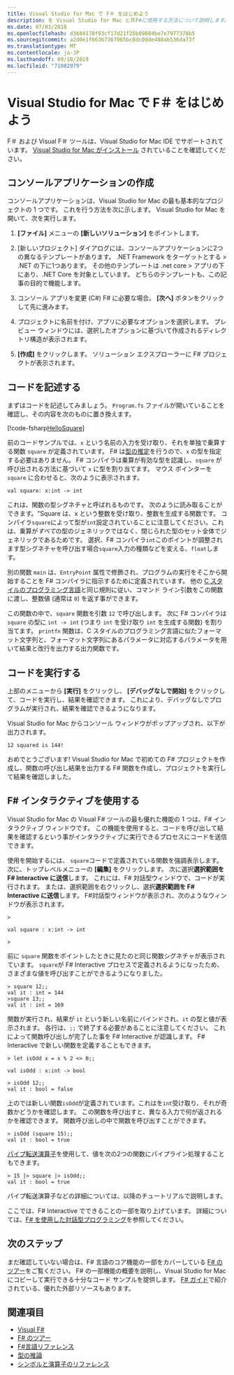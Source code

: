 ```yaml
---
title: Visual Studio for Mac で F＃ をはじめよう
description: を Visual Studio for Mac と共F#に使用する方法について説明します。
ms.date: 07/03/2018
ms.openlocfilehash: d3604178f93cf17d21f25b09084be7e7977378b5
ms.sourcegitcommit: a2d0e1f66367367065bc8dc0dde488ab536da73f
ms.translationtype: MT
ms.contentlocale: ja-JP
ms.lasthandoff: 09/18/2019
ms.locfileid: "71082979"
---
```

# <a name="get-started-with-f-in-visual-studio-for-mac"></a>Visual Studio for Mac で F＃ をはじめよう

F＃ および Visual F＃ ツールは、Visual Studio for Mac IDE でサポートされています。 [Visual Studio for Mac がインストール](install-fsharp.md#install-f-with-visual-studio-for-mac) されていることを確認してください。

## <a name="creating-a-console-application"></a>コンソールアプリケーションの作成

コンソールアプリケーションは、Visual Studio for Mac の最も基本的なプロジェクトの 1 つです。  これを行う方法を次に示します。  Visual Studio for Mac を開いて、次を実行します。

1. **[ファイル]** メニューの **[新しいソリューション]** をポイントします。

2. [新しいプロジェクト] ダイアログには、コンソールアプリケーションに2つの異なるテンプレートがあります。  .NET Framework をターゲットとする > .NET の下に1つあります。  その他のテンプレートは .net core > アプリの下にあり、.NET Core を対象としています。  どちらのテンプレートも、この記事の目的で機能します。

3. コンソール アプリを変更 (C#) F# に必要な場合。  **[次へ]** ボタンをクリックして先に進みます。  

4. プロジェクトに名前を付け、アプリに必要なオプションを選択します。  プレビュー ウィンドウには、選択したオプションに基づいて作成されるディレクトリ構造が表示されます。  

5. **[作成]** をクリックします。  ソリューション エクスプローラーに F# プロジェクトが表示されます。

## <a name="writing-your-code"></a>コードを記述する

まずはコードを記述してみましょう。  `Program.fs` ファイルが開いていることを確認し、その内容を次のものに置き換えます。

[!code-fsharp[HelloSquare](~/samples/snippets/fsharp/getting-started/hello-square.fs)]

前のコードサンプルでは、`x` という名前の入力を受け取り、それを単独で乗算する関数 `square` が定義されています。  F# は[型の推定](../language-reference/type-inference.md)を行うので、`x` の型を指定する必要はありません。  F# コンパイラは乗算が有効な型を認識し、`square` が呼び出される方法に基づいて `x` に型を割り当てます。  マウス ポインターを `square` に合わせると、次のように表示されます。

```console
val square: x:int -> int
```

これは、関数の型シグネチャと呼ばれるものです。  次のように読み取ることができます。"Square は、x という整数を受け取り、整数を生成する関数です。  コンパイラ`square`によって型が`int`設定されていることに注意してください。これは、乗算が*すべて*の型のジェネリックではなく、閉じられた型のセット全体でジェネリックであるためです。  選択、F# コンパイラ`int`このポイントが調整されます型シグネチャを呼び出す場合`square`入力の種類などを変える、`float`します。

別の関数 `main` は、`EntryPoint` 属性で修飾され、プログラムの実行をそこから開始することを F# コンパイラに指示するために定義されています。  他の [C スタイルのプログラミング言語](https://en.wikipedia.org/wiki/Entry_point#C_and_C.2B.2B)と同じ規則に従い、コマンド ライン引数をこの関数に渡し、整数値 (通常は `0`) を返す事ができます。

この関数の中で、`square` 関数を引数 `12` で呼び出します。  次に F# コンパイラは `square` の型に `int -> int` (つまり `int` を受け取り `int` を生成する関数) を割り当てます。  `printfn` 関数は、C スタイルのプログラミング言語に似たフォーマット文字列と、フォーマット文字列にあるパラメータに対応するパラメータを用いて結果と改行を出力する出力関数です。

## <a name="running-your-code"></a>コードを実行する

上部のメニューから **[実行]** をクリックし、 **[デバッグなしで開始]** をクリックして、コードを実行し、結果を確認できます。  これにより、デバッグなしでプログラムが実行され、結果を確認できるようになります。

Visual Studio for Mac からコンソール ウィンドウがポップアップされ、以下が出力されます。

```console
12 squared is 144!
```

おめでとうございます!  Visual Studio for Mac で初めての F# プロジェクトを作成し、関数の呼び出し結果を出力する F# 関数を作成し、プロジェクトを実行して結果を確認しました。

## <a name="using-f-interactive"></a>F# インタラクティブを使用する

Visual Studio for Mac の Visual F# ツールの最も優れた機能の 1 つは、F# インタラクティブ ウィンドウです。  この機能を使用すると、コードを呼び出して結果を確認するという事がインタラクティブに実行できるプロセスにコードを送信できます。

使用を開始するには、 `square`コードで定義されている関数を強調表示します。  次に、トップレベルメニューの **[編集]** をクリックします。  次に選択**選択範囲を F# Interactive に送信**します。  これには、F# 対話型ウィンドウで、コードが実行されます。  または、選択範囲を右クリックし、選択**選択範囲を F# Interactive に送信**します。  F#対話型ウィンドウが表示され、次のようなウィンドウが表示されます。

```console
>

val square : x:int -> int

>
```

前に `square` 関数をポイントしたときに見たのと同じ関数シグネチャが表示されています。  `square`が F# Interactive プロセスで定義されるようになったため、さまざまな値を呼び出すことができるようになりました。

```console
> square 12;;
val it : int = 144
>square 13;;
val it : int = 169
```

関数が実行され、結果が `it` という新しい名前にバインドされ、`it` の型と値が表示されます。  各行は、`;;` で終了する必要があることに注意してください。  これによって関数呼び出しが完了した事を F# Interactive が認識します。  F# Interactive で新しい関数を定義することもできます。

```console
> let isOdd x = x % 2 <> 0;;

val isOdd : x:int -> bool

> isOdd 12;;
val it : bool = false
```

上のでは新しい関数`isOdd`が定義されています。これはを`int`受け取り、それが奇数かどうかを確認します。  この関数を呼び出すと、異なる入力で何が返されるかを確認できます。  関数呼び出しの中で関数を呼び出すことができます。

```console
> isOdd (square 15);;
val it : bool = true
```

[パイプ転送演算子](../language-reference/symbol-and-operator-reference/index.md)を使用して、値を次の2つの関数にパイプライン処理することもできます。

```console
> 15 |> square |> isOdd;;
val it : bool = true
```

パイプ転送演算子などの詳細については、以降のチュートリアルで説明します。

ここでは、F# Interactive でできることの一部を取り上げています。  詳細については、[F# を使用した対話型プログラミング](../tutorials/fsharp-interactive/index.md)を参照してください。

## <a name="next-steps"></a>次のステップ

まだ確認していない場合は、F# 言語のコア機能の一部をカバーしている [F# のツアー](../tour.md)をご覧ください。  F# の一部機能の概要を説明し、Visual Studio for Mac にコピーして実行できる十分なコード サンプルを提供します。  [F# ガイド](../index.md)で紹介されている、優れた外部リソースもあります。

## <a name="see-also"></a>関連項目

- [Visual F#](../index.md)
- [F# のツアー](../tour.md)
- [F#言語リファレンス](../language-reference/index.md)
- [型の推論](../language-reference/type-inference.md)
- [シンボルと演算子のリファレンス](../language-reference/symbol-and-operator-reference/index.md)
